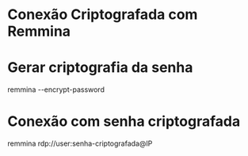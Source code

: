 # Conexão Criptografada com Remmina


# Gerar criptografia da senha
  remmina --encrypt-password

# Conexão com senha criptografada
  remmina rdp://user:senha-criptografada@IP
